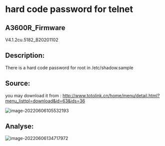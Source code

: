 # hard code password for telnet

## A3600R_Firmware

V4.1.2cu.5182_B20201102

## Description:

There is a hard code password for root in /etc/shadow.sample

## Source:

you may download it from : http://www.totolink.cn/home/menu/detail.html?menu_listtpl=download&id=63&ids=36

![image-20220606105532193](C:\Users\zq\AppData\Roaming\Typora\typora-user-images\image-20220606105532193.png)

## Analyse:

![image-20220606134717972](C:\Users\zq\AppData\Roaming\Typora\typora-user-images\image-20220606134717972.png)